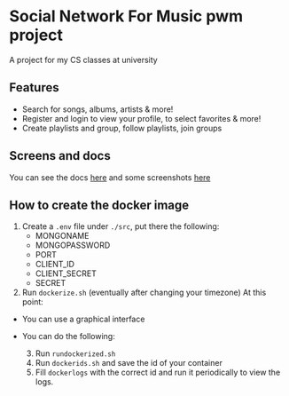 # Social Network For Music pwm project
A project for my CS classes at university
## Features
* Search for songs, albums, artists & more!
* Register and login to view your profile, to select favorites & more!
* Create playlists and group, follow playlists, join groups
## Screens and docs
You can see the docs [here](./docs/relazione.pdf) and some screenshots [here](./docs/images/)
## How to create the docker image
1. Create a `.env` file under `./src`, put there the following:
    - MONGONAME
    - MONGOPASSWORD
    - PORT
    - CLIENT_ID
    - CLIENT_SECRET
    - SECRET
2. Run `dockerize.sh` (eventually after changing your timezone)
At this point:
- You can use a graphical interface
- You can do the following:

    3. Run `rundockerized.sh`
    4. Run `dockerids.sh` and save the id of your container
    5. Fill `dockerlogs` with the correct id and run it periodically to view the logs.

